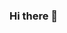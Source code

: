 ### Hi there 👋

<!--
**morashan/morashan** is a ✨ _special_ ✨ repository because its `README.md` (this file) appears on your GitHub profile.

*🔭 I’m currently working on discourse analysis
*🌱 I’m currently learning about python, text analysis, digital humanities and culture
- 💬 Ask me about public health communciation
- 📫 How to reach me: moras@tcd.ie
- 😄 Pronouns: she, her, hers

-->
